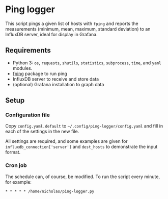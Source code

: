 # Ping logger

This script pings a given list of hosts with `fping` and reports the measurements (minimum, mean, maximum, standard deviation) to an InfluxDB server, ideal for display in Grafana.

## Requirements

* Python 3: `os`, `requests`, `shutils`, `statistics`, `subprocess`, `time`, and `yaml` modules.
* [fping](https://fping.org/) package to run ping
* InfluxDB server to receive and store data
* (optional) Grafana installation to graph data

## Setup

### Configuration file

Copy `config.yaml.default` to `~/.config/ping-logger/config.yaml` and fill in each of the settings in the new file.

All settings are required, and some examples are given for `influxdb_connection['server']` and `dest_hosts` to demonstrate the input format.

### Cron job

The schedule can, of course, be modified. To run the script every minute, for example:

```
* * * * * /home/nicholas/ping-logger.py
```
